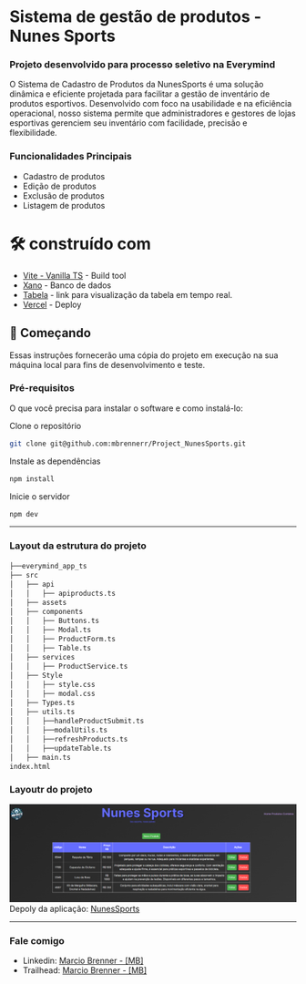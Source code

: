 # Sistema de gestão de produtos - Nunes Sports
### Projeto desenvolvido para processo seletivo na   Everymind


O Sistema de Cadastro de Produtos da NunesSports é uma solução dinâmica e eficiente projetada para facilitar a gestão de inventário de produtos esportivos. Desenvolvido com foco na usabilidade e na eficiência operacional, nosso sistema permite que administradores e gestores de lojas esportivas gerenciem seu inventário com facilidade, precisão e flexibilidade.

### Funcionalidades Principais
- Cadastro de produtos
- Edição de produtos
- Exclusão de produtos
- Listagem de produtos


# 🛠️ construído com

* [Vite - Vanilla TS](https://pt.vitejs.dev/guide/) - Build tool
* [Xano](https://docs.xano.com/) - Banco de dados
* [Tabela](https://x8ki-letl-twmt.n7.xano.io/share/q6mAZOAMUS-ROyVvla0l2o6fRvw) - link para visualização da tabela em tempo real.
* [Vercel](https://vercel.com/) - Deploy

## 🚀 Começando
Essas instruções fornecerão uma cópia do projeto em execução na sua máquina local para fins de desenvolvimento e teste.

### Pré-requisitos
O que você precisa para instalar o software e como instalá-lo:

Clone o repositório
```sh 
git clone git@github.com:mbrennerr/Project_NunesSports.git
```
Instale as dependências
```sh
npm install
```
Inicie o servidor
```sh
npm dev
```
---
### Layout da estrutura do projeto
```
├──everymind_app_ts
├── src
│   ├── api
│   │   ├── apiproducts.ts
│   ├── assets
│   ├── components
│   │   ├── Buttons.ts
│   │   ├── Modal.ts
│   │   ├── ProductForm.ts
│   │   ├── Table.ts
│   ├── services
│   │   ├── ProductService.ts
│   ├── Style
│   │   ├── style.css
│   │   ├── modal.css
│   ├── Types.ts
│   ├── utils.ts
│   │   ├──handleProductSubmit.ts
│   │   ├──modalUtils.ts
│   │   ├──refreshProducts.ts
│   │   ├──updateTable.ts
│   ├── main.ts
index.html
```
### Layoutr do projeto

![image](src/assets/table.png)
Depoly da aplicação: [NunesSports](https://project-nunes-sports-mbrennerr.vercel.app/)

---
### Fale comigo
- Linkedin: [Marcio Brenner - [MB]](https://www.linkedin.com/in/mbrennerr/)
- Trailhead: [Marcio Brenner - [MB]](https://trailblazer.me/id/mbrennerr)
